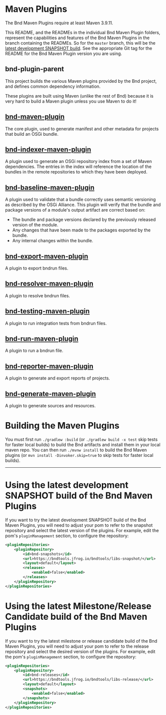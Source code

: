 # Maven Plugins

The Bnd Maven Plugins require at least Maven 3.9.11.

This README, and the READMEs in the individual Bnd Maven Plugin folders,
represent the capabilities and features of the Bnd Maven Plugins in
the branch containing the READMEs. So for the `master` branch, this will be
the [latest development SNAPSHOT build](#using-the-latest-development-snapshot-build-of-the-bnd-maven-plugins).
See the appropriate Git tag for the README for the
Bnd Maven Plugin version you are using.

## bnd-plugin-parent

This project builds the various Maven plugins provided by the Bnd project,
and defines common dependency information.

These plugins are built using Maven (unlike the rest of Bnd) because it is
very hard to build a Maven plugin unless you use Maven to do it!

## [bnd-maven-plugin][1]

The core plugin, used to generate manifest and other metadata for
projects that build an OSGi bundle.

## [bnd-indexer-maven-plugin][2]

A plugin used to generate an OSGi repository index from a set of Maven
dependencies. The entries in the index will reference the location of
the bundles in the remote repositories to which they have been deployed.

## [bnd-baseline-maven-plugin][3]

A plugin used to validate that a bundle correctly uses semantic versioning
as described by the OSGi Alliance. This plugin will verify that the bundle
and package versions of a module's output artifact are correct based on:

* The bundle and package versions declared by the previously released
version of the module.
* Any changes that have been made to the packages exported by the bundle.
* Any internal changes within the bundle.

## [bnd-export-maven-plugin][4]

A plugin to export bndrun files.

## [bnd-resolver-maven-plugin][7]

A plugin to resolve bndrun files.

## [bnd-testing-maven-plugin][8]

A plugin to run integration tests from bndrun files.

## [bnd-run-maven-plugin][9]

A plugin to run a bndrun file.

## [bnd-reporter-maven-plugin][10]

A plugin to generate and export reports of projects.

## [bnd-generate-maven-plugin][11]

A plugin to generate sources and resources.

# Building the Maven Plugins

You must first run `./gradlew :build` (or `./gradlew build -x test` skip tests for faster local builds) to build the Bnd artifacts and install them in your local maven repo.
You can then run `./mvnw install` to build the Bnd Maven plugins (or `mvn install -Dinvoker.skip=true` to skip tests for faster local builds).



---

# Using the latest development SNAPSHOT build of the Bnd Maven Plugins

If you want to try the latest development SNAPSHOT build of the
Bnd Maven Plugins, you will need to adjust your pom to refer to the snapshot
repository and select the latest version of the plugins. For example, edit the
pom's `pluginManagement` section, to configure the repository:

```xml
<pluginRepositories>
	<pluginRepository>
		<id>bnd-snapshots</id>
		<url>https://bndtools.jfrog.io/bndtools/libs-snapshot/</url>
		<layout>default</layout>
		<releases>
			<enabled>false</enabled>
		</releases>
	</pluginRepository>
</pluginRepositories>
```
# Using the latest Milestone/Release Candidate build of the Bnd Maven Plugins

If you want to try the latest milestone or release candidate build of the
Bnd Maven Plugins, you will need to adjust your pom to refer to the release
repository and select the desired version of the plugins. For example, edit the
pom's `pluginManagement` section, to configure the repository:

```xml
<pluginRepositories>
	<pluginRepository>
		<id>bnd-releases</id>
		<url>https://bndtools.jfrog.io/bndtools/libs-release/</url>
		<layout>default</layout>
		<snapshots>
			<enabled>false</enabled>
		</snapshots>
	</pluginRepository>
</pluginRepositories>
```

[1]: bnd-maven-plugin/README.md
[2]: bnd-indexer-maven-plugin/README.md
[3]: bnd-baseline-maven-plugin/README.md
[4]: bnd-export-maven-plugin/README.md
[7]: bnd-resolver-maven-plugin/README.md
[8]: bnd-testing-maven-plugin/README.md
[9]: bnd-run-maven-plugin/README.md
[10]: bnd-reporter-maven-plugin/README.md
[11]: bnd-generate-maven-plugin/README.md
